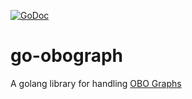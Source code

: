 [![GoDoc](https://godoc.org/github.com/dictyBase/go-obograph?status.svg)](https://godoc.org/github.com/dictyBase/go-obograph)
# go-obograph
A golang library for handling [OBO Graphs](https://github.com/geneontology/obographs)
